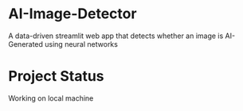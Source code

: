 # AI-Image-Detector
A data-driven streamlit web app that detects whether an image is AI-Generated using neural networks

# Project Status
Working on local machine
